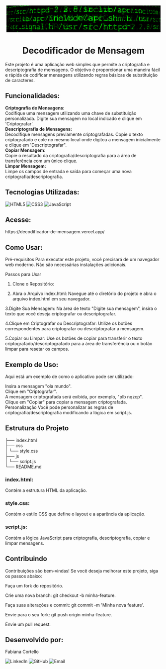 <p align="center">
<img src ="imagens/codigos.png">
</p>
<h1 align="center"> Decodificador de Mensagem </h1>

Este projeto é uma aplicação web simples que permite a criptografia e descriptografia de mensagens. O objetivo é proporcionar uma maneira fácil e rápida de codificar mensagens utilizando regras básicas de substituição de caracteres.

<h2>Funcionalidades:</h2>
<strong>Criptografia de Mensagens:</strong></br> Codifique uma mensagem utilizando uma chave de substituição personalizada. Digite sua mensagem no local indicado e clique em 'Criptografar'.</br>
<strong>Descriptografia de Mensagens:</strong></br> Decodifique mensagens previamente criptografadas. Copie o texto criptografado e cole no mesmo local onde digitou a mensagem inicialmente e clique em 'Descriptografar".</br>
<strong>Copiar Mensagem</strong>:</br> Copie o resultado da criptografia/descriptografia para a área de transferência com um único clique.</br>
<strong>Limpar Mensagem:</strong></br> Limpe os campos de entrada e saída para começar uma nova criptografia/descriptografia.</br>
<h2>Tecnologias Utilizadas:</h2>

![HTML5](https://img.shields.io/badge/HTML5-E34F26?style=flat-square&logo=html5&logoColor=white)
![CSS3](https://img.shields.io/badge/CSS3-1572B6?style=flat-square&logo=css3&logoColor=white)
![JavaScript](https://img.shields.io/badge/JavaScript-F7DF1E?style=flat-square&logo=javascript&logoColor=black)

<h2>Acesse:</h2> https://decodificador-de-mensagem.vercel.app/
<h2>Como Usar:</h2>
Pré-requisitos
Para executar este projeto, você precisará de um navegador web moderno. Não são necessárias instalações adicionais.

Passos para Usar
1. Clone o Repositório:

2. Abra o Arquivo index.html:
Navegue até o diretório do projeto e abra o arquivo index.html em seu navegador.

3.Digite Sua Mensagem:
Na área de texto "Digite sua mensagem", insira o texto que você deseja criptografar ou descriptografar.

4.Clique em Criptografar ou Descriptografar:
Utilize os botões correspondentes para criptografar ou descriptografar a mensagem.

5.Copiar ou Limpar:
Use os botões de copiar para transferir o texto criptografado/descriptografado para a área de transferência ou o botão limpar para resetar os campos.

<h2>Exemplo de Uso:</h2>
Aqui está um exemplo de como o aplicativo pode ser utilizado:

Insira a mensagem "ola mundo".</br>
Clique em "Criptografar".</br>
A mensagem criptografada será exibida, por exemplo, "plb nqzcp".</br>
Clique em "Copiar" para copiar a mensagem criptografada.</br>
Personalização
Você pode personalizar as regras de criptografia/descriptografia modificando a lógica em script.js.

<h2>Estrutura do Projeto</h2>

├── index.html</br>
├── css</br>
│   └── style.css</br>
├── js</br>
│   └── script.js</br>
└── README.md</br>

<h3>index.html:</h3> Contém a estrutura HTML da aplicação.
<h3>style.css:</h3> Contém o estilo CSS que define o layout e a aparência da aplicação.
<h3>script.js:</h3> Contém a lógica JavaScript para criptografia, descriptografia, copiar e limpar mensagens.
<h2>Contribuindo</h2>
Contribuições são bem-vindas! Se você deseja melhorar este projeto, siga os passos abaixo:</br>

Faça um fork do repositório.</br>

Crie uma nova branch: git checkout -b minha-feature.</br>

Faça suas alterações e commit: git commit -m 'Minha nova feature'.</br>

Envie para o seu fork: git push origin minha-feature.</br>

Envie um pull request.</br>

<h2>Desenvolvido por:</h2>

Fabiana Cortello

![LinkedIn](https://img.shields.io/badge/LinkedIn-0A66C2?style=flat-square&logo=linkedin&logoColor=white)
![GitHub](https://img.shields.io/badge/GitHub-181717?style=flat-square&logo=github&logoColor=white)
![Email](https://img.shields.io/badge/Email-D14836?style=flat-square&logo=gmail&logoColor=white)

